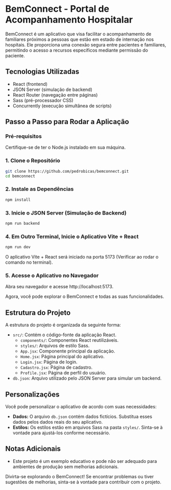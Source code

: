 # BemConnect - Portal de Acompanhamento Hospitalar

BemConnect é um aplicativo que visa facilitar o acompanhamento de familiares próximos a pessoas que estão em estado de internação nos hospitais. Ele proporciona uma conexão segura entre pacientes e familiares, permitindo o acesso a recursos específicos mediante permissão do paciente.

## Tecnologias Utilizadas

- React (frontend)
- JSON Server (simulação de backend)
- React Router (navegação entre páginas)
- Sass (pré-processador CSS)
- Concurrently (execução simultânea de scripts)

## Passo a Passo para Rodar a Aplicação

### Pré-requisitos

Certifique-se de ter o Node.js instalado em sua máquina.

### 1. Clone o Repositório

```bash
git clone https://github.com/pedrobicas/bemconnect.git
cd bemconnect
```

### 2.  Instale as Dependências

```bash
npm install
```

### 3.  Inicie o JSON Server (Simulação de Backend)

```bash
npm run backend
```

### 4. Em Outro Terminal, Inicie o Aplicativo Vite + React

```bash
npm run dev
```
O aplicativo Vite + React será iniciado na porta 5173 (Verificar ao rodar o comando no terminal).

### 5. Acesse o Aplicativo no Navegador

Abra seu navegador e acesse http://localhost:5173.

Agora, você pode explorar o BemConnect e todas as suas funcionalidades.

## Estrutura do Projeto

A estrutura do projeto é organizada da seguinte forma:

- `src/`: Contém o código-fonte da aplicação React.
  - `components/`: Componentes React reutilizáveis.
  - `styles/`: Arquivos de estilo Sass.
  - `App.jsx`: Componente principal da aplicação.
  - `Home.jsx`: Página principal do aplicativo.
  - `Login.jsx`: Página de login.
  - `Cadastro.jsx`: Página de cadastro.
  - `Profile.jsx`: Página de perfil do usuário.
- `db.json`: Arquivo utilizado pelo JSON Server para simular um backend.

## Personalizações

Você pode personalizar o aplicativo de acordo com suas necessidades:

- **Dados:** O arquivo `db.json` contém dados fictícios. Substitua esses dados pelos dados reais do seu aplicativo.
- **Estilos:** Os estilos estão em arquivos Sass na pasta `styles/`. Sinta-se à vontade para ajustá-los conforme necessário.

## Notas Adicionais
- Este projeto é um exemplo educativo e pode não ser adequado para ambientes de produção sem melhorias adicionais.

Divirta-se explorando o BemConnect! Se encontrar problemas ou tiver sugestões de melhorias, sinta-se à vontade para contribuir com o projeto.
